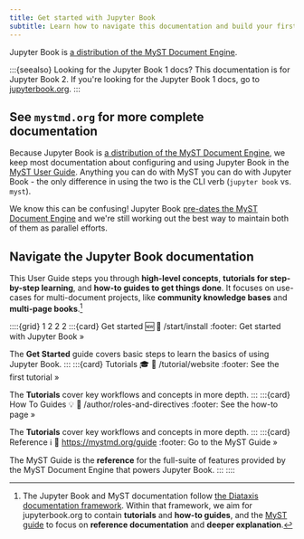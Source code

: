 ```yaml
---
title: Get started with Jupyter Book
subtitle: Learn how to navigate this documentation and build your first book.
---
```


Jupyter Book is [a distribution of the MyST Document Engine](https://mystmd.org).

:::{seealso} Looking for the Jupyter Book 1 docs?
This documentation is for Jupyter Book 2. If you're looking for the Jupyter Book 1 docs, go to [jupyterbook.org](https://jupyterbook.org).
:::

## See `mystmd.org` for more complete documentation

Because Jupyter Book is [a distribution of the MyST Document Engine](./about/ecosystem.md), we keep most documentation about configuring and using Jupyter Book in the [MyST User Guide](https://mystmd.org/guide). Anything you can do with MyST you can do with Jupyter Book - the only difference in using the two is the CLI verb (`jupyter book` vs. `myst`).

We know this can be confusing! Jupyter Book [pre-dates the MyST Document Engine](./about/history.md) and we're still working out the best way to maintain both of them as parallel efforts.

## Navigate the Jupyter Book documentation

This User Guide steps you through **high-level concepts**, **tutorials for step-by-step learning**, and **how-to guides to get things done**. It focuses on use-cases for multi-document projects, like **community knowledge bases** and **multi-page books**.[^diataxis]

[^diataxis]: The Jupyter Book and MyST documentation follow [the Diataxis documentation framework](https://diataxis.fr). Within that framework, we aim for jupyterbook.org to contain **tutorials** and **how-to guides**, and the [MyST guide](xref:guide) to focus on **reference documentation** and **deeper explanation**.


::::{grid} 1 2 2 2
:::{card} Get started 🆕
:link: /start/install
:footer: Get started with Jupyter Book »

The **Get Started** guide covers basic steps to learn the basics of using Jupyter Book.
:::
:::{card} Tutorials 🎓
:link: /tutorial/website
:footer: See the first tutorial »

The **Tutorials** cover key workflows and concepts in more depth.
:::
:::{card} How To Guides 💡
:link: /author/roles-and-directives
:footer: See the how-to page »

The **Tutorials** cover key workflows and concepts in more depth.
:::
:::{card} Reference ℹ️
:link: https://mystmd.org/guide
:footer: Go to the MyST Guide »

The MyST Guide is the **reference** for the full-suite of features provided by the MyST Document Engine that powers Jupyter Book.
:::
::::
